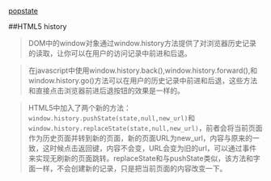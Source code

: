 [popstate](https://developer.mozilla.org/zh-CN/docs/Web/Events/popstate)

##HTML5 history
>DOM中的window对象通过window.history方法提供了对浏览器历史记录的读取，让你可以在用户的访问记录中前进和后退。

>在javascript中使用window.history.back(),window.history.forward(),和window.history.go()方法可以在用户的历史记录中前进和后退，这些方法和直接点击浏览器前进后退按钮的效果是一样的。

>HTML5中加入了两个新的方法：```window.history.pushState(state,null,new_url)```和```window.history.replaceState(state,null,new_url)```，前者会将当前页面作为历史页面并转到新的页面，新的页面URL为new_url，内容与原来的一致，这时候点击返回键，内容不会变，URL会变为旧的url，可以通过事件来实现无刷新的页面跳转。replaceState和与pushState类似，该方法和字面一样，不会创建新的记录，只是把当前页面的内容改变一下。